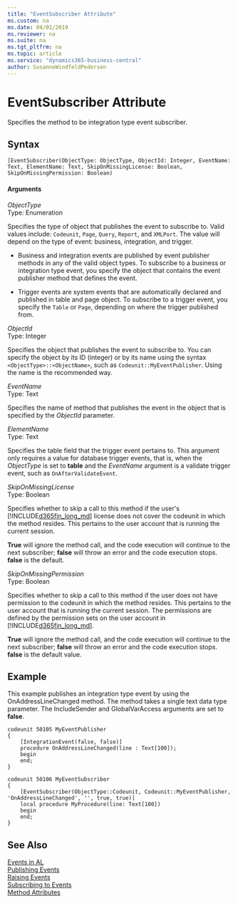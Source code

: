 ```yaml
---
title: "EventSubscriber Attribute"
ms.custom: na
ms.date: 04/01/2019
ms.reviewer: na
ms.suite: na
ms.tgt_pltfrm: na
ms.topic: article
ms.service: "dynamics365-business-central"
author: SusanneWindfeldPedersen
---
```


# EventSubscriber Attribute
Specifies the method to be integration type event subscriber.

## Syntax  
  
```  
[EventSubscriber(ObjectType: ObjectType, ObjectId: Integer, EventName: Text, ElementName: Text, SkipOnMissingLicense: Boolean, SkipOnMissingPermission: Boolean)
```    
  
#### Arguments  
*ObjectType*  
Type: Enumeration  
  
Specifies the type of object that publishes the event to subscribe to. Valid values include: `Codeunit`, `Page`, `Query`, `Report`, and `XMLPort`. The value will depend on the type of event: business, integration, and trigger.

- Business and integration events are published by event publisher methods in any of the valid object types. To subscribe to a business or integration type event, you specify the object that contains the event publisher method that defines the event.

- Trigger events are system events that are automatically declared and published in table and page object. To subscribe to a trigger event, you specify the `Table` or `Page`, depending on where the trigger published from.

*ObjectId*  
Type: Integer  

Specifies the object that publishes the event to subscribe to. You can specify the object by its ID (integer) or by its name using the syntax `<ObjectType>::<ObjectName>`, such as `Codeunit::MyEventPublisher`. Using the name is the recommended way.

*EventName*  
Type: Text  

Specifies the name of method that publishes the event in the object that is specified by the *ObjectId* parameter.

*ElementName*  
Type: Text

Specifies the table field that the trigger event pertains to. This argument only requires a value for database trigger events, that is, when the *ObjectType* is set to **table** and the *EventName* argument is a validate trigger event, such as `OnAfterValidateEvent`.

*SkipOnMissingLicense*  
Type: Boolean

Specifies whether to skip a call to this method if the user's [!INCLUDE[d365fin_long_md](../includes/d365fin_long_md.md)] license does not cover the codeunit in which the method resides. This pertains to the user account that is running the current session.

**True** will ignore the method call, and the code execution will continue to the next subscriber; **false** will throw an error and the code execution stops. **false** is the default. 

*SkipOnMissingPermission*  
Type: Boolean

Specifies whether to skip a call to this method if the user does not have permission to the codeunit in which the method resides. This pertains to the user account that is running the current session. The permissions are defined by the permission sets on the user account in [!INCLUDE[d365fin_long_md](../includes/d365fin_long_md.md)].

**True** will ignore the method call, and the code execution will continue to the next subscriber; **false** will throw an error and the code execution stops. **false** is the default value.

## Example
This example publishes an integration type event by using the OnAddressLineChanged method. The method takes a single text data type parameter. The IncludeSender and GlobalVarAccess arguments are set to **false**.

```
codeunit 50105 MyEventPublisher
{
    [IntegrationEvent(false, false)]
    procedure OnAddressLineChanged(line : Text[100]);
    begin
    end;
}

codeunit 50106 MyEventSubscriber
{
    [EventSubscriber(ObjectType::Codeunit, Codeunit::MyEventPublisher, 'OnAddressLineChanged', '', true, true)]
    local procedure MyProcedure(line: Text[100])
    begin
    end;
}
``` 

## See Also  
 [Events in AL](../devenv-events-in-al.md)  
 [Publishing Events](../devenv-publishing-events.md)   
 [Raising Events](../devenv-raising-events.md)   
 [Subscribing to Events](../devenv-subscribing-to-events.md)   
[Method Attributes](devenv-method-attributes.md)